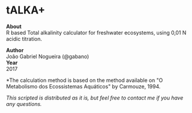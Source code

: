 # tALKA+ 

**About**  
R based Total alkalinity calculator for freshwater ecosystems, using 0,01 N acidic titration.  

**Author**  
João Gabriel Nogueira (@gabano)  
**Year**  
2017  
  
  *The calculation method is based on the method available on "O Metabolismo dos Ecossistemas Aquáticos" by Carmouze, 1994.
  
  
*This scripted is distributed as it is, but feel free to contact me if you have any questions.*
